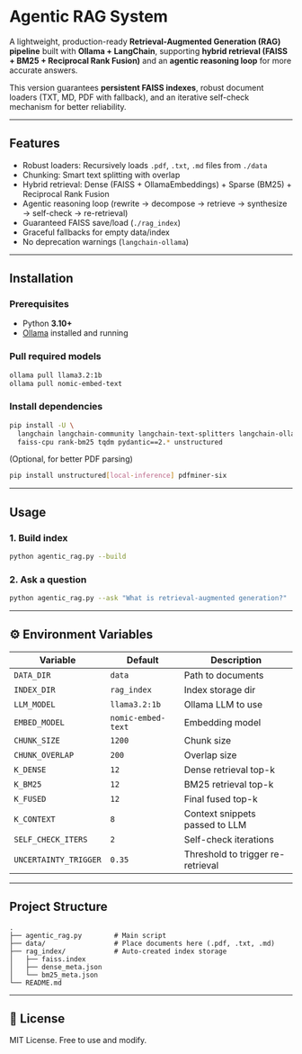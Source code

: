 
# Agentic RAG System

A lightweight, production-ready **Retrieval-Augmented Generation (RAG) pipeline** built with **Ollama + LangChain**, supporting **hybrid retrieval (FAISS + BM25 + Reciprocal Rank Fusion)** and an **agentic reasoning loop** for more accurate answers.  

This version guarantees **persistent FAISS indexes**, robust document loaders (TXT, MD, PDF with fallback), and an iterative self-check mechanism for better reliability.  

---

## Features  
- Robust loaders: Recursively loads `.pdf`, `.txt`, `.md` files from `./data`  
- Chunking: Smart text splitting with overlap  
- Hybrid retrieval: Dense (FAISS + OllamaEmbeddings) + Sparse (BM25) + Reciprocal Rank Fusion  
- Agentic reasoning loop (rewrite → decompose → retrieve → synthesize → self-check → re-retrieval)  
- Guaranteed FAISS save/load (`./rag_index`)  
- Graceful fallbacks for empty data/index  
- No deprecation warnings (`langchain-ollama`)  

---

## Installation  

### Prerequisites  
- Python **3.10+**  
- [Ollama](https://ollama.ai) installed and running  

### Pull required models  
```bash
ollama pull llama3.2:1b
ollama pull nomic-embed-text
```

### Install dependencies  
```bash
pip install -U \
  langchain langchain-community langchain-text-splitters langchain-ollama \
  faiss-cpu rank-bm25 tqdm pydantic==2.* unstructured
```

(Optional, for better PDF parsing)  
```bash
pip install unstructured[local-inference] pdfminer-six
```

---

##  Usage  

### 1. Build index  
```bash
python agentic_rag.py --build
```

### 2. Ask a question  
```bash
python agentic_rag.py --ask "What is retrieval-augmented generation?"
```

---

## ⚙️ Environment Variables  

| Variable            | Default        | Description |
|---------------------|----------------|-------------|
| `DATA_DIR`          | `data`         | Path to documents |
| `INDEX_DIR`         | `rag_index`    | Index storage dir |
| `LLM_MODEL`         | `llama3.2:1b`  | Ollama LLM to use |
| `EMBED_MODEL`       | `nomic-embed-text` | Embedding model |
| `CHUNK_SIZE`        | `1200`         | Chunk size |
| `CHUNK_OVERLAP`     | `200`          | Overlap size |
| `K_DENSE`           | `12`           | Dense retrieval top-k |
| `K_BM25`            | `12`           | BM25 retrieval top-k |
| `K_FUSED`           | `12`           | Final fused top-k |
| `K_CONTEXT`         | `8`            | Context snippets passed to LLM |
| `SELF_CHECK_ITERS`  | `2`            | Self-check iterations |
| `UNCERTAINTY_TRIGGER` | `0.35`       | Threshold to trigger re-retrieval |

---

## Project Structure  

```
.
├── agentic_rag.py        # Main script
├── data/                 # Place documents here (.pdf, .txt, .md)
├── rag_index/            # Auto-created index storage
│   ├── faiss.index
│   ├── dense_meta.json
│   └── bm25_meta.json
└── README.md
```

---

## 📝 License  
MIT License. Free to use and modify.  
